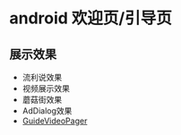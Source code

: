 
# android 欢迎页/引导页

## 展示效果
- 流利说效果
- 视频展示效果
- 蘑菇街效果
- AdDialog效果
- [GuideVideoPager](https://github.com/Giousa/GuideVideoPager)


